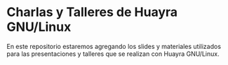 Charlas y Talleres de Huayra GNU/Linux
======================================

En este repositorio estaremos agregando los slides y materiales utilizados para las presentaciones y talleres
que se realizan con Huayra GNU/Linux.
